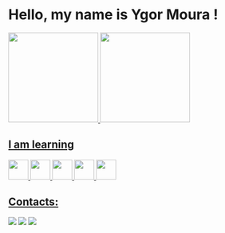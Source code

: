 # Hello, my name is Ygor Moura !


<div>
<a href="https://github.com/ygmouralves">
<img loading="lazy" height="180em" src="https://github-readme-stats.vercel.app/api/top-langs/?username=ygmouralves&layout=compact&langs_count=7&theme=dracula"/>
<img loading="lazy" height="180em" src="https://github-readme-stats.vercel.app/api?username=ygmouralves&show_icons=true&theme=dracula&include_all_commits=true&count_private=true"/>
</div>

## I am learning

<img loading="lazy" src="https://cdn.jsdelivr.net/gh/devicons/devicon/icons/php/php-plain.svg" width="40" height="40"/> <img loading="lazy" src="https://cdn.jsdelivr.net/gh/devicons/devicon/icons/mysql/mysql-original.svg" width="40" height="40"/> <img loading="lazy" src="https://cdn.jsdelivr.net/gh/devicons/devicon/icons/javascript/javascript-plain.svg" width="40" height="40"/> <img loading="lazy" src="https://cdn.jsdelivr.net/gh/devicons/devicon/icons/typescript/typescript-plain.svg" width="40" height="40"/> <img loading="lazy" src="https://cdn.jsdelivr.net/gh/devicons/devicon/icons/react/react-original.svg" width="40" height="40"/>


## Contacts:

<div>
<a href="https://instagram.com/ygormouralves" target="_blank"><img loading="lazy" src="https://img.shields.io/badge/-Instagram-%23E4405F?style=for-the-badge&logo=instagram&logoColor=white" target="_blank"></a>
<a href = "mailto:contato@ssygor.mourass@gmail.com"><img loading="lazy" src="https://img.shields.io/badge/Gmail-D14836?style=for-the-badge&logo=gmail&logoColor=white" target="_blank"></a>
<a href="https://www.linkedin.com/ygor-moura-195b27177/" target="_blank"><img loading="lazy" src="https://img.shields.io/badge/-LinkedIn-%230077B5?style=for-the-badge&logo=linkedin&logoColor=white" target="_blank"></a>   
</div>


